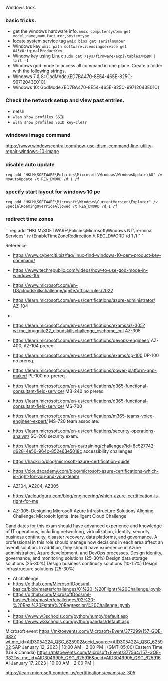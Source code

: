 Windows trick.

### basic tricks.
* get the windows hardware info. ```wmic computersystem get model,name,manufacturer,systemtype```
* locate system service tag ```wmic bios get serialnumber```
* Windows key ```wmic path softwarelicensingservice get OA3xOriginalProductKey```
* Window key using Linux ```sudo cat /sys/firmware/acpi/tables/MSDM | tail -1```
* Windows god mode to access all command in one place. Create a folder with the following strings.  
* Windows 7 & 8: GodMode.{ED7BA470-8E54-465E-825C-99712043E01C} 
* Windows 10: GodMode.{ED7BA470-8E54-465E-825C-99712043E01C}

### Check the network setup and view past entries. 
* netsh 
* ```wlan show profiles SSID``` 
* ```wlan show profiles SSID key=clear```

### windows image command 
https://www.windowscentral.com/how-use-dism-command-line-utility-repair-windows-10-image

### disable auto update
```reg add "HKLM\SOFTWARE\Policies\Microsoft\Windows\WindowsUpdate\AU" /v NoAutoUpdate /t REG_DWORD /d 1 /f```

### specify start layout for windows 10 pc
```reg add "HKLM\SOFTWARE\Microsoft\Windows\CurrentVersion\Explorer" /v SpecialRoamingOverrideAllowed /t REG_DWORD /d 1 /f```

### redirect time zones
```reg add "HKLM\SOFTWARE\Policies\Microsoft\Windows NT\Terminal Services" /v fEnableTimeZoneRedirection /t REG_DWORD /d 1 /f````



Reference 
* https://www.cyberciti.biz/faq/linux-find-windows-10-oem-product-key-command/
* https://www.techrepublic.com/videos/how-to-use-god-mode-in-windows-10/


* https://www.microsoft.com/en-US/cloudskillschallenge/ignite/officialrules/2022
* https://learn.microsoft.com/en-us/certifications/azure-administrator/ AZ-104
* 
* https://learn.microsoft.com/en-us/certifications/exams/az-305?wt.mc_id=ignite22_cloudskillschallenge_cschome_cnl AZ-305

* https://learn.microsoft.com/en-us/certifications/devops-engineer/ AZ-400, AZ-104 prereq.
* https://learn.microsoft.com/en-us/certifications/exams/dp-100  DP-100 no prereq.
* https://learn.microsoft.com/en-us/certifications/power-platform-app-maker/ PL-100 no-prereq.
* https://learn.microsoft.com/en-us/certifications/d365-functional-consultant-field-service/ MB-240 no prereq
* https://learn.microsoft.com/en-us/certifications/d365-functional-consultant-field-service/ MS-700
* https://learn.microsoft.com/en-us/certifications/m365-teams-voice-engineer-expert/ MS-720  team associate.
* https://learn.microsoft.com/en-us/certifications/security-operations-analyst/  SC-200 security exam.
* https://learn.microsoft.com/en-ca/training/challenges?id=8c527742-d628-4e50-964c-852e63e5018c accessibility challenges

* https://hackr.io/blog/microsoft-azure-certification-guide
* https://cloudacademy.com/blog/microsoft-azure-certifications-which-is-right-for-you-and-your-team/


*  AZ104, AZ204, AZ305
*  https://acloudguru.com/blog/engineering/which-azure-certification-is-right-for-me
*  AZ-305: Designing Microsoft Azure Infrastructure Solutions
	Aligning Challenge: Microsoft Ignite: Intelligent Cloud Challenge

Candidates for this exam should have advanced experience and knowledge of IT operations, including networking, virtualization, identity, security, business continuity, disaster recovery, data platforms, and governance. A professional in this role should manage how decisions in each area affect an overall solution. In addition, they should have experience in Azure administration, Azure development, and DevOps processes.
Design identity, governance, and monitoring solutions (25-30%)
Design data storage solutions (25-30%)
Design business continuity solutions (10-15%)
Design infrastructure solutions (25-30%)

* AI challenge.
* https://github.com/MicrosoftDocs/ml-basics/blob/master/challenges/01%20-%20Flights%20Challenge.ipynb
* https://github.com/MicrosoftDocs/ml-basics/blob/master/challenges/02%20-%20Real%20Estate%20Regression%20Challenge.ipynb
* 
* https://www.w3schools.com/python/numpy/default.asp
* https://www.w3schools.com/python/pandas/default.asp


Microsoft event
https://mktoevents.com/Microsoft+Event/377299/157-GQE-382?wt.mc_id=AID3054224_QSG_625902&ocid_source=AID3054224_QSG_625902  SAP January 12, 2023 | 10:00 AM - 2:00 PM | (GMT-05:00) Eastern Time (US & Canada)
https://mktoevents.com/Microsoft+Event/377564/157-GQE-382?wt.mc_id=AID3049905_QSG_625916&ocid=AID3049905_QSG_625916  AI January 17, 2023 | 10:00 AM - 2:00 PM |

https://learn.microsoft.com/en-us/certifications/exams/az-305

